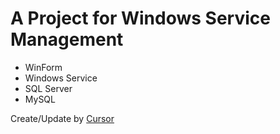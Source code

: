 # A Project for Windows Service Management
- WinForm
- Windows Service
- SQL Server
- MySQL

Create/Update by [Cursor](https://www.cursor.com/)
